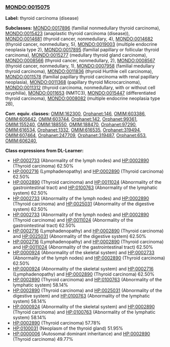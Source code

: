 
### [MONDO:0015075](http://purl.obolibrary.org/obo/MONDO_0015075)
**Label:** thyroid carcinoma (disease)

**Subclasses:** [MONDO:0017896](http://purl.obolibrary.org/obo/MONDO_0017896) (familial nonmedullary thyroid carcinoma), [MONDO:0015423](http://purl.obolibrary.org/obo/MONDO_0015423) (anaplastic thyroid carcinoma (disease)), [MONDO:0014681](http://purl.obolibrary.org/obo/MONDO_0014681) (thyroid cancer, nonmedullary, 4), [MONDO:0014682](http://purl.obolibrary.org/obo/MONDO_0014682) (thyroid cancer, nonmedullary, 5), [MONDO:0019003](http://purl.obolibrary.org/obo/MONDO_0019003) (multiple endocrine neoplasia type 2), [MONDO:0017895](http://purl.obolibrary.org/obo/MONDO_0017895) (familial papillary or follicular thyroid carcinoma), [MONDO:0015277](http://purl.obolibrary.org/obo/MONDO_0015277) (medullary thyroid gland carcinoma), [MONDO:0008566](http://purl.obolibrary.org/obo/MONDO_0008566) (thyroid cancer, nonmedullary, 2), [MONDO:0008567](http://purl.obolibrary.org/obo/MONDO_0008567) (thyroid cancer, nonmedullary, 1), [MONDO:0007958](http://purl.obolibrary.org/obo/MONDO_0007958) (familial medullary thyroid carcinoma), [MONDO:0011836](http://purl.obolibrary.org/obo/MONDO_0011836) (thyroid Hurthle cell carcinoma), [MONDO:0011578](http://purl.obolibrary.org/obo/MONDO_0011578) (familial papillary thyroid carcinoma with renal papillary neoplasia), [MONDO:0011368](http://purl.obolibrary.org/obo/MONDO_0011368) (papillary thyroid Microcarcinoma), [MONDO:0011312](http://purl.obolibrary.org/obo/MONDO_0011312) (thyroid carcinoma, nonmedullary, with or without cell oxyphilia), [MONDO:0011653](http://purl.obolibrary.org/obo/MONDO_0011653) (NMTC3), [MONDO:0015447](http://purl.obolibrary.org/obo/MONDO_0015447) (differentiated thyroid carcinoma), [MONDO:0008082](http://purl.obolibrary.org/obo/MONDO_0008082) (multiple endocrine neoplasia type 2B), 

**Corr. equiv. classes:** [OMIM:162300](http://purl.obolibrary.org/obo/OMIM_162300), [Orphanet:146](http://www.orpha.net/ORDO/Orphanet_146), [OMIM:603386](http://purl.obolibrary.org/obo/OMIM_603386), [OMIM:605642](http://purl.obolibrary.org/obo/OMIM_605642), [OMIM:603744](http://purl.obolibrary.org/obo/OMIM_603744), [Orphanet:142](http://www.orpha.net/ORDO/Orphanet_142), [Orphanet:99361](http://www.orpha.net/ORDO/Orphanet_99361), [OMIM:155240](http://purl.obolibrary.org/obo/OMIM_155240), [OMIM:188550](http://purl.obolibrary.org/obo/OMIM_188550), [OMIM:188470](http://purl.obolibrary.org/obo/OMIM_188470), [Orphanet:97290](http://www.orpha.net/ORDO/Orphanet_97290), [OMIM:616534](http://purl.obolibrary.org/obo/OMIM_616534), [Orphanet:1332](http://www.orpha.net/ORDO/Orphanet_1332), [OMIM:616535](http://purl.obolibrary.org/obo/OMIM_616535), [Orphanet:319494](http://www.orpha.net/ORDO/Orphanet_319494), [OMIM:607464](http://purl.obolibrary.org/obo/OMIM_607464), [Orphanet:247709](http://www.orpha.net/ORDO/Orphanet_247709), [Orphanet:319487](http://www.orpha.net/ORDO/Orphanet_319487), [Orphanet:653](http://www.orpha.net/ORDO/Orphanet_653), [OMIM:606240](http://purl.obolibrary.org/obo/OMIM_606240), 

**Class expressions from DL-Learner:**

- [HP:0002733](http://purl.obolibrary.org/obo/HP_0002733) (Abnormality of the lymph nodes) and [HP:0002890](http://purl.obolibrary.org/obo/HP_0002890) (Thyroid carcinoma) 62.50%
- [HP:0002716](http://purl.obolibrary.org/obo/HP_0002716) (Lymphadenopathy) and [HP:0002890](http://purl.obolibrary.org/obo/HP_0002890) (Thyroid carcinoma) 62.50%
- [HP:0002890](http://purl.obolibrary.org/obo/HP_0002890) (Thyroid carcinoma) and [HP:0011024](http://purl.obolibrary.org/obo/HP_0011024) (Abnormality of the gastrointestinal tract) and [HP:0100763](http://purl.obolibrary.org/obo/HP_0100763) (Abnormality of the lymphatic system) 62.50%
- [HP:0002733](http://purl.obolibrary.org/obo/HP_0002733) (Abnormality of the lymph nodes) and [HP:0002890](http://purl.obolibrary.org/obo/HP_0002890) (Thyroid carcinoma) and [HP:0025031](http://purl.obolibrary.org/obo/HP_0025031) (Abnormality of the digestive system) 62.50%
- [HP:0002733](http://purl.obolibrary.org/obo/HP_0002733) (Abnormality of the lymph nodes) and [HP:0002890](http://purl.obolibrary.org/obo/HP_0002890) (Thyroid carcinoma) and [HP:0011024](http://purl.obolibrary.org/obo/HP_0011024) (Abnormality of the gastrointestinal tract) 62.50%
- [HP:0002716](http://purl.obolibrary.org/obo/HP_0002716) (Lymphadenopathy) and [HP:0002890](http://purl.obolibrary.org/obo/HP_0002890) (Thyroid carcinoma) and [HP:0025031](http://purl.obolibrary.org/obo/HP_0025031) (Abnormality of the digestive system) 62.50%
- [HP:0002716](http://purl.obolibrary.org/obo/HP_0002716) (Lymphadenopathy) and [HP:0002890](http://purl.obolibrary.org/obo/HP_0002890) (Thyroid carcinoma) and [HP:0011024](http://purl.obolibrary.org/obo/HP_0011024) (Abnormality of the gastrointestinal tract) 62.50%
- [HP:0000924](http://purl.obolibrary.org/obo/HP_0000924) (Abnormality of the skeletal system) and [HP:0002733](http://purl.obolibrary.org/obo/HP_0002733) (Abnormality of the lymph nodes) and [HP:0002890](http://purl.obolibrary.org/obo/HP_0002890) (Thyroid carcinoma) 62.50%
- [HP:0000924](http://purl.obolibrary.org/obo/HP_0000924) (Abnormality of the skeletal system) and [HP:0002716](http://purl.obolibrary.org/obo/HP_0002716) (Lymphadenopathy) and [HP:0002890](http://purl.obolibrary.org/obo/HP_0002890) (Thyroid carcinoma) 62.50%
- [HP:0002890](http://purl.obolibrary.org/obo/HP_0002890) (Thyroid carcinoma) and [HP:0100763](http://purl.obolibrary.org/obo/HP_0100763) (Abnormality of the lymphatic system) 58.14%
- [HP:0002890](http://purl.obolibrary.org/obo/HP_0002890) (Thyroid carcinoma) and [HP:0025031](http://purl.obolibrary.org/obo/HP_0025031) (Abnormality of the digestive system) and [HP:0100763](http://purl.obolibrary.org/obo/HP_0100763) (Abnormality of the lymphatic system) 58.14%
- [HP:0000924](http://purl.obolibrary.org/obo/HP_0000924) (Abnormality of the skeletal system) and [HP:0002890](http://purl.obolibrary.org/obo/HP_0002890) (Thyroid carcinoma) and [HP:0100763](http://purl.obolibrary.org/obo/HP_0100763) (Abnormality of the lymphatic system) 58.14%
- [HP:0002890](http://purl.obolibrary.org/obo/HP_0002890) (Thyroid carcinoma) 57.78%
- [HP:0100031](http://purl.obolibrary.org/obo/HP_0100031) (Neoplasm of the thyroid gland) 51.95%
- [HP:0000006](http://purl.obolibrary.org/obo/HP_0000006) (Autosomal dominant inheritance) and [HP:0002890](http://purl.obolibrary.org/obo/HP_0002890) (Thyroid carcinoma) 49.77%


